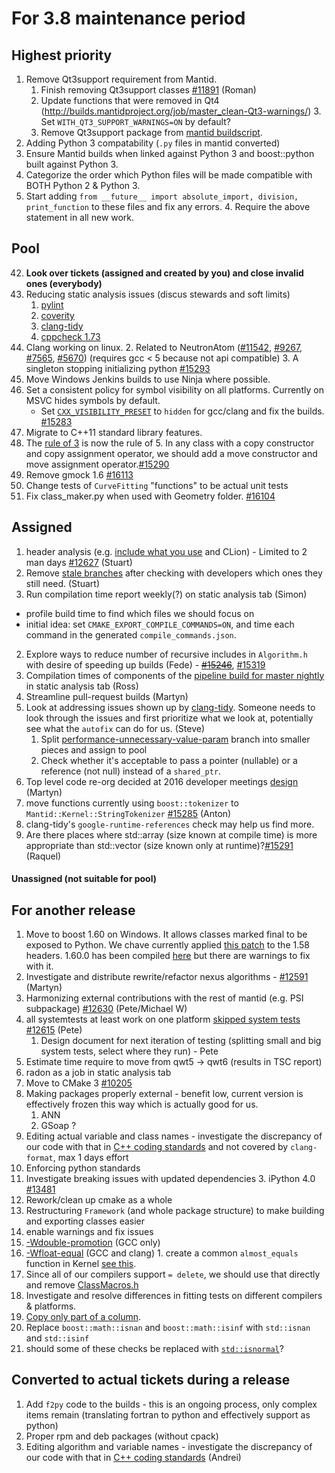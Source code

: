 For 3.8 maintenance period
==========================

Highest priority
----------------

1. Remove Qt3support requirement from Mantid. 
   1. Finish removing Qt3support classes [#11891](https://github.com/mantidproject/mantid/issues/11891)  (Roman)
   2. Update functions that were removed in Qt4 (http://builds.mantidproject.org/job/master_clean-Qt3-warnings/)
      3. Set `WITH_QT3_SUPPORT_WARNINGS=ON` by default?  
   3. Remove Qt3support package from [mantid buildscript](https://github.com/mantidproject/mantid/blob/082354338d1fca01065c1b6af235d5ad769bdc69/CMakeLists.txt#L73).
1. Adding Python 3 compatability (`.py` files in mantid converted)
  1. Ensure Mantid builds when linked against Python 3 and boost::python built against Python 3.
  2. Categorize the order which Python files will be made compatible with BOTH Python 2 & Python 3.
  3. Start adding `from __future__ import absolute_import, division, print_function` to these files and fix any errors.
      4. Require the above statement in all new work. 

Pool
----

42. **Look over tickets (assigned and created by you) and close invalid ones (everybody)**
1. Reducing static analysis issues (discus stewards and soft limits)
   1. [pylint](http://builds.mantidproject.org/job/master_pylint/) 
   2. [coverity](https://scan.coverity.com/projects/335) 
   3. [clang-tidy](http://builds.mantidproject.org/view/Static%20Analysis/job/clang_tidy/)
   4. [cppcheck 1.73](http://builds.mantidproject.org/job/master_cppcheck/) 
1. Clang working on linux. 
   2. Related to NeutronAtom ([#11542](https://github.com/mantidproject/mantid/issues/11542), [#9267](https://github.com/mantidproject/mantid/issues/9267), [#7565](https://github.com/mantidproject/mantid/issues/7565), [#5670](https://github.com/mantidproject/mantid/issues/5670))  (requires gcc < 5 because not api compatible)
   3. A singleton stopping initializing python [#15293](https://github.com/mantidproject/mantid/issues/15293)
1. Move Windows Jenkins builds to use Ninja where possible.
1. Set a consistent policy for symbol visibility on all platforms. Currently on MSVC hides symbols by default.
   - Set [`CXX_VISIBILITY_PRESET`](https://cmake.org/cmake/help/v2.8.12/cmake.html#prop_tgt:LANG_VISIBILITY_PRESET) to `hidden` for gcc/clang and fix the builds.  [#15283](https://github.com/mantidproject/mantid/issues/15283)
1. Migrate to C++11 standard library features.
  5. The [rule of 3](https://en.wikipedia.org/wiki/Rule_of_three_(C%2B%2B_programming)) is now the rule of 5. In any class with a copy constructor and copy assignment operator, we should add a move constructor and move assignment operator.[#15290](https://github.com/mantidproject/mantid/issues/15290)
6. Remove gmock 1.6 [#16113](https://github.com/mantidproject/mantid/pull/16113)
7. Change tests of `CurveFitting` "functions" to be actual unit tests
8. Fix class_maker.py when used with Geometry folder. [#16104](https://github.com/mantidproject/mantid/issues/16104)
 

Assigned
--------

1. header analysis (e.g. [include what you use](http://www.mantidproject.org/IWYU) and CLion) - Limited to 2 man days [#12627](https://github.com/mantidproject/mantid/issues/12627) (Stuart)
2. Remove [stale branches](https://github.com/mantidproject/mantid/branches/stale) after checking with developers which ones they still need. (Stuart)
2. Run compilation time report weekly(?) on static analysis tab (Simon)
  -  profile build time to find which files we should focus on
  -  initial idea: set `CMAKE_EXPORT_COMPILE_COMMANDS=ON`, and time each command in the generated `compile_commands.json`.
2. Explore ways to reduce number of recursive includes in `Algorithm.h` with desire of speeding up builds (Fede) - ~~[#15246](https://github.com/mantidproject/mantid/issues/15246)~~, [#15319](https://github.com/mantidproject/mantid/issues/15319)
1084. Compilation times of components of the [pipeline build for master nightly](http://builds.mantidproject.org/view/Master%20Pipeline/) in static analysis tab (Ross)
1085. Streamline pull-request builds (Martyn)
1. Look at addressing issues shown up by [clang-tidy](http://builds.mantidproject.org/view/Static%20Analysis/job/clang_tidy). Someone needs to look through the issues and first prioritize what we look at, potentially see what the `autofix` can do for us. (Steve)
   1.  Split [performance-unnecessary-value-param](https://github.com/mantidproject/mantid/tree/performance-unnecessary-value-param) branch into smaller pieces and assign to pool
      1. Check whether it's acceptable to pass a pointer (nullable) or a reference (not null) instead of a `shared_ptr`.    
23. Top level code re-org decided at 2016 developer meetings [design](https://github.com/mantidproject/documents/pull/11) (Martyn)
1. move functions currently using `boost::tokenizer` to `Mantid::Kernel::StringTokenizer` [#15285](https://github.com/mantidproject/mantid/issues/15285) (Anton)
  2. clang-tidy's `google-runtime-references` check may help us find more.
7. Are there places where std::array (size known at compile time)  is more appropriate than std::vector (size known only at runtime)?[#15291](https://github.com/mantidproject/mantid/issues/15291) (Raquel)

#### Unassigned (not suitable for pool)

For another release
-------------------

1. Move to boost 1.60 on Windows. It allows classes marked final to be exposed to Python. We chave currently applied [this patch](https://github.com/boostorg/type_traits/commit/04a8a9ecc2b02b7334a4b3f0459a5f62b855cc68) to the 1.58 headers. 1.60.0 has been compiled [here](https://github.com/mantidproject/thirdparty-msvc2015/tree/boost-160) but there are warnings to fix with it.
1. Investigate and distribute rewrite/refactor nexus algorithms - [#12591](http://github.com/mantidproject/mantid/issues/12591)  (Martyn)
1. Harmonizing external contributions with the rest of mantid (e.g. PSI subpackage) [#12630](https://github.com/mantidproject/mantid/issues/12630) (Pete/Michael W)
1. all systemtests at least work on one platform [skipped system tests](http://developer.mantidproject.org/systemtests/) [#12615](https://github.com/mantidproject/mantid/issues/12615) (Pete)
   1. Design document for next iteration of testing (splitting small and big system tests, select where they run) - Pete
1. Estimate time require to move from qwt5 -> qwt6 (results in TSC report)
1093777. radon as a job in static analysis tab
1. Move to CMake 3 [#10205](http://github.com/mantidproject/mantid/issues/10205)
1. Making packages properly external - benefit low, current version is effectively frozen this way which is actually good for us.
   1. ANN
   2. GSoap ?
1. Editing actual variable and class names - investigate the discrepancy of our code with that in [C++ coding standards](http://www.mantidproject.org/C%2B%2B_Coding_Standards) and not covered by `clang-format`, max 1 days effort
2. Enforcing python standards
1. Investigate breaking issues with updated dependencies
    3. iPython 4.0 [#13481](https://github.com/mantidproject/mantid/issues/13481)
1. Rework/clean up cmake as a whole
1. Restructuring `Framework` (and whole package structure) to make building and exporting classes easier
1. enable warnings and fix issues
  1. [-Wdouble-promotion](https://gist.github.com/quantumsteve/38c7be4a5606edecb223) (GCC only)
  1. [-Wfloat-equal](https://gist.github.com/quantumsteve/05b55c0743030b8c439d) (GCC and clang)
    1. create a common `almost_equals` function in Kernel [see this](http://en.cppreference.com/w/cpp/types/numeric_limits/epsilon). 
1. Since all of our compilers support `= delete`, we should use that directly and remove [ClassMacros.h](https://github.com/mantidproject/mantid/blob/master/Framework/Kernel/inc/MantidKernel/ClassMacros.h)
2. Investigate and resolve differences in fitting tests on different compilers & platforms.
4. [Copy only part of a column](https://github.com/mantidproject/mantid/issues/15884).
5. Replace `boost::math::isnan` and `boost::math::isinf` with `std::isnan` and `std::isinf`
  1. should some of these checks be replaced with [`std::isnormal`](http://www.cplusplus.com/reference/cmath/isnormal/)?

Converted to actual tickets during a release
--------------------------------------------

1. Add `f2py` code to the builds - this is an ongoing process, only complex items remain (translating fortran to python and effectively support as python)
1. Proper rpm and deb packages (without cpack)
1. Editing algorithm and variable names - investigate the discrepancy of our code with that in [C++ coding standards](http://www.mantidproject.org/C%2B%2B_Coding_Standards) (Andrei)
